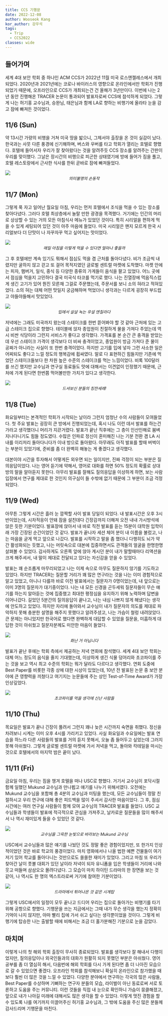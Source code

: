 ```yaml
---
title: CCS 기행문
date: 2022-12-08
author: Wooseok Kang
kor_author: 강우석
tags:
  - Trip
  - CCS2022
classes: wide
---
```


<style>
img + em {
  display: block;
  text-align: center;
  font-size: .8rem;
  color: light-grey;
}
</style>

## 들어가며

세계 4대 보안 학회 중 하나인 ACM CCS가 2022년 11월 미국 로스앤젤레스에서 개최되었다.
2020년과 2021년에는 코로나 바이러스의 영향으로 온라인에서만 학회가 진행되었기 때문에,
오프라인으로 CCS가 개최되는건 건 올해가 3년만이다.
이번에 나는 2년 동안 진행해온 TRACER 논문이 통과되어 발표자로써 CCS에 참석하게 되었다.
그렇게 나는 허기홍 교수님과, 승완님, 태은님과 함께 LA로 향하는 비행기에 올라타 눈을 감고 잠에 빠져든 것이었다.

## 11/6 (Sun)

약 13시간 가량의 비행을 거쳐 미국 땅을 밟으니, 그제서야 출장을 온 것이 실감이 났다.
한국과는 사뭇 다른 풍경에 신기해하며, 버스와 우버를 타고 학회가 열리는 호텔로 향했다.
호텔에 들어서자 우리가 잘 찾아왔다는 것을 알려주듯 CCS 장소를 알려주는 간판이 우리를 맞이했다.
그날은 장시간의 비행으로 피곤한 상태였기에 방에 들어가 짐을 풀고,
호텔 레스토랑에서 근사한 식사를 한뒤 곧바로 잠에 빠져들었다.

![](https://lh3.googleusercontent.com/pw/AP1GczPv4JWy713M9JBHqeu1srEwMTkNM-USG40YzozHsPhQvqNJhA8B9V3z20CiKji3z4W_e-DVilem4g4odIX34koQp3fVmrGlnsQfAzwyBpAn8e5v2FIJtGFOcPLKxnXQQc6eTmjxmw-itvza9crgIsFiKQ=w1157-h868-s-no-gm?authuser=2g)
_의미불명의 손동작_

## 11/7 (Mon)

그렇게 푹 자고 일어난 월요일 아침, 우리는 먼저 호텔에서 조식을 먹을 수 있는 장소를 찾아다녔다.
그러다 호텔 최상층에서 놀랄 만한 광경을 목격했다.
거기에는 인간의 머리로 상상할 수 있는 거의 모든 아침식사 메뉴가 있었던 것이다.
특히 시리얼을 편하게 먹을 수 있게 세팅되어 있던 것이 아주 마음에 들었다.
미국 시리얼은 왠지 모르게 한국 시리얼보다 더 단맛이 나 자꾸자꾸 먹고 싶어지는 맛이었다.

![](https://lh3.googleusercontent.com/pw/AP1GczMiBiMya_lD2I0Be077QVyXkM71Owm2JepIz3Tj3wZJjJVVeECsjI3vBPkF2--w8ptoXLBETml__cTggtjWaTA2gtRgx78tJa2mrlk4Kf00Y6SKmYcV66TXjgP_sYhiu_UvT94Gp4u1neFfjjyQXZ0=w1157-h868-s-no-gm?authuser=2)
_매일 아침을 이렇게 먹을 수 있다면 얼마나 좋을까_

그 후 호텔에만 계속 있기도 뭐해서 점심도 먹을 겸 근처를 돌아다녔다.
비가 조금씩 내렸지만 굴하지 않고 걷고 또 걸어 목적지였던 글로벌 센트럴 마켓에 도착했다.
마켓 안에는 피자, 햄버거, 일식, 중식 등 다양한 종류의 가게들이 음식을 팔고 있었다.
어느 곳에서 점심을 먹을지 고민하다 결국 미국식 타코를 먹기로 했다.
나는 진열장에 먹음직스럽게 생긴 고기가 있어 뭔진 모른채 그걸로 주문했는데,
주문서를 보니 소의 혀라고 적혀있었다.
소의 혀는 대체 어떤 맛일지 궁금해하며 먹었더니 생각과는 다르게 굉장히 부드럽고 야들야들해서 맛있었다.

![](https://lh3.googleusercontent.com/pw/AP1GczO9gmVssAnBKUfoxTiGHzWhAHzaIIb7K1nId0ZWLWLOuc4zUP6Bdm-fCVL_eKITvVb7wPzwSNcgle9U_O7nz8rSwrwvV00oKzSopk582RFRuOe18f1RsCrXa7YtMItXXjA6aBnC4lwqnEACGj-02YQ=w1157-h868-s-no-gm?authuser=2)
_입에서 살살 녹는 우설 엔칠라다_

저녁에는 그래도 미국까지 왔는데 스테이크를 한번 뜯어봐야 할 것 같아 근처에 있는 고급 스테이크 집으로 향했다.
테이블에 앉자 종업원이 친절하게 물을 가져다 주었는데 역시 비싼 식당이라 그런지 서비스가 좋다고 생각했다.
가격표를 본 순간 큰 충격을 받았는데 우선 스테이크 가격이 생각보다 더 비싸 충격이었고,
종업원이 방금 가져다 준 물이 공짜가 아니라는 사실이 또 한번 충격이었다.
하지만 고기를 입에 넣자 그런 사소한 일은 어찌되도 좋다고 느낄 정도의 행복감에 휩싸였다.
말로 다 표현하긴 힘들지만 기존에 먹었던 스테이크들보다 한 차원 높은 수준의 스테이크를 먹는 느낌이었다.
비록 100달러를 쓰긴 했지만 교수님과 연구실 동료들도 맛에 대해서는 이견없이 인정했기 때문에,
근처에 가게 된다면 한번쯤 먹어볼만한 가치가 있다고 생각한다.

![](https://lh3.googleusercontent.com/pw/AP1GczN7AyQHeBJ6IcVRQuAB8qbZha63apGdq2s20Vya-QSUpH_4YeOGgUYA7xguds164jIzBFFSYvibSj80vq2RSTehLrOThWyMz6t5Jov3O7rmi6VG8WHZgfFjRxOqJoHAbXmI5Fp9rTfK3s9vFZ3Er2Q=w1157-h868-s-no-gm?authuser=2)
_드셔보신 분들의 칭찬세례!_

## 11/8 (Tue)

화요일부터는 본격적인 학회가 시작되는 날이라 그런지 엄청난 수의 사람들이 모여들었다.
첫 주요 발표는 굉장히 큰 방에서 진행되었는데, 혹시 나도 이런 데서 발표를 하는건가라고 생각했더니 머리가
지끈거렸다. 발표가 끝난 직후에는 그 층이 인산인해로 붐벼 지나다니기도 힘들 정도였다.
수많은 인파로 정신이 혼미해진 나는 기분 전환 겸 LA 시내를 이리저리 돌아다니다가 이내 방으로 돌아왔다.
아무래도 아직 발표를 할때 버벅이는 부분이 있었기에, 준비를 좀 더 완벽히 해놓는 게 좋겠다고 생각했다.

대본이야 시간을 투자해서 어떻게든 외우면 되는 일이지만, 진짜 걱정이 되는 부분은 질의응답이었다.
나는 영어 듣기에 약해서, 영어로 대화를 하면 50% 정도의 확률로 상대방의 말을 알아듣지 못한다.
아무리 발표를 잘해도 질의응답을 이상하게 하면, 보는 사람 입장에서 연구를 제대로 한 것인지 의구심이 들 수밖에 없기 때문에 그 부분이 조금 걱정되었다.

## 11/9 (Wed)

아무튼 그렇게 시간은 흘러 눈 깜짝할 사이 발표 당일이 되었다.
내 발표시간은 오후 3시 반이었는데,
시차적응이 안돼 잠을 설친데다 긴장감까지 더해져 오전 내내 가시방석에 앉은 듯한 기분이었다.
발표장에 앉아서 내 바로 직전 발표를 듣는 15분이 대학원 입학이래 가장 긴장된 순간이었던 것 같다.
발표가 끝나자 세션 체어 분이 내 이름을 불렀고, 나는 마음을 굳게 먹고 앞으로 나갔다.
발표를 시작하고 말을 좀 했더니 다행히도 뇌가 약간 활성화되는 듯했고,
나는 머릿속으로 대본에 집중하면서도 관객들의 얼굴을 한명한명 살펴볼 수 있었다.
감사하게도 오른쪽 앞에 앉아 계시던 분이 내가 말할때마다 리액션을 크게 해주셔서,
내 말이 제대로 전달되고 있다는 자신감을 얻을 수 있었다.

발표는 꽤 순조롭게 마무리되었고 나는 이제 속으로 아무도 질문하지 않기를 기도하고 있었다.
하지만 TRACER는 질문할 거리가 꽤 많은 연구라는 것을 나는 이미 경험적으로 알고 있었고,
아니나 다를까 바로 이전 발표에서는 질문자가 0명이었는데, 내 앞으로는 이미 3명의 질문자가 대기중이었다.
나는 내 모든 신경을 곤두세워 질문자들이 무슨 얘기를 하는지 알아듣는 것에 집중했고
최대한 평정심을 유지하기 위해 노력하며 답변을 이어나갔다.
길었던 5분간의 질의응답이 끝나고, 나는 내심 나쁘지 않게 해냈다는 생각에 안도하고 있었다.
하지만 자리에 돌아와서 교수님이 내가 질문자의 의도를 제대로 파악하지 못해
충분한 설명을 해주지 못했다고 알려주셨고, 나는 가슴이 철렁 내려앉았다.
큰 문제는 아니었지만 한국어로 했다면 완벽하게 대답할 수 있었을 질문을,
미흡하게 대답한 것이 아쉬웠고 질문자분께도 미안한 마음이 들었다.

![](<https://lh3.googleusercontent.com/pw/AP1GczMkX0IwLVRa717PboP7hcM1xHE-Gwp7Jo7mupno-EwosxtVqCgJBq144Fl_d94-ztDDSZflYzG_HpANOrpUUh9WbqAGIkGT9v1kVsk87LmvDC2egETYmUl5XHwIrZlRG9Bf3GViVOdqYsmco730BVvb=w1543-h868-s-no-gm?authuser=2>)
_화난 거 아닙니다_

발표가 끝난 후에는 학회 측에서 제공하는 저녁 연회에 참석했다.
세계 4대 보안 학회는 대체 어느 정도의 음식을 줄지 기대했는데,
이상하게 생긴 식물 덩어리와 초코파이를 주는 것을 보고 역시 최고 수준의 학회는 뭐가 달라도 다르다고 생각했다.
연회 도중에 Best Paper를 비롯한 각종 상에 대한 시상이 있었는데,
10년 전 발표된 논문 중 보안 분야에 큰 영향력을 끼쳤다고 여기지는 눈문들에 주는 상인 Test-of-Time Award가 가장 인상깊었다.

![](https://lh3.googleusercontent.com/pw/AP1GczNtmQaoLNfDPIkH77XxUykQ0R5HM79HPauFoaVYiBmYo_S1p-gQM4KQDyMTdZoYcvBLQHhnLmgGZgF3as-QLiJnHdd2Un6QUkASRaiWsuLOA1lPiF3iz-8IQop5UXskgLNL9rKevwHpWUWYoodbSe_1=w1157-h868-s-no-gm?authuser=2)
_초코파이를 먹을 생각에 신난 사람들_

## 11/10 (Thu)

목요일은 발표가 끝나 긴장이 풀려서 그런지 꽤나 늦은 시간까지 숙면을 취했다.
정신을 차려보니 시계는 이미 오후 4시를 가리키고 있었다.
사실 화요일과 수요일에는 발표 연습을 하느라 다른 사람들의 발표를 거의 듣지 못해서,
오늘 좀 들어두고 싶었는데 그러지 못해 아쉬웠다.
그렇게 글로벌 센트럴 마켓에 가서 저녁을 먹고, 돌아와 칵테일을 마시는 것으로 호텔에서의 마지막 밤은 끝이 났다.

## 11/11 (Fri)

금요일 아침, 우리는 짐을 챙겨 호텔을 떠나 USC로 향했다.
거기서 교수님이 포닥시절 함께 일했던 Mukund 교수님과 만나뵙고 얘기를 나누기 위해서였다.
오전에는 Mukund 교수님을 포함해 총 4분의 교수님과 미팅을 했는데,
모든 교수님들이 정말 친절하시고 우리 연구에 대해 좋은 피드백을 많이 주셔서 감사한 마음이었다.
그 후, 점심시간에는 여러 연구실 사람들이 함께 모여 교수님의 TRACER 발표를 들었다.
USC 교수님들과 학생들이 발표에 적극적으로 관심을 가져주고, 날카로운 질문들을 많이 해주셔서 나 역시 재미있게 들을 수 있었던 것 같다.

![](https://lh3.googleusercontent.com/pw/AP1GczNonBtovIyNwt1oxJIAJ-eiAyoHXYHxYN2baKEusIcmB1d3oqJLOTN82HziWgzhlX2BEaut8PRhTiQ4XUEVWukKxnPOlk2bCwxqVmM8Nc2gAQ49jfUcauRsHAUXX7ds4wbToRR4iT8-K8vDaLCYNVE7=w1157-h868-s-no-gm?authuser=2)
_교수님을 그윽한 눈빛으로 바라보는 Mukund 교수님_

USC에서 교수님들과 많은 얘기를 나눴던 것도 정말 좋은 경험이었지만,
또 한가지 인상적이었던 것은 바로 학교의 풍경이었다.
마치 영화에서나 나올 법한 예쁜 건물들이 여기저기 있어
학교를 돌아다니는 것만으로도 쏠쏠한 재미가 있었다.
그리고 마침 또 우리가 찾아간 날이 풋볼 대회가 있던 날이라 저녁이 되자
유니폼을 입은 학생들이 거리에 나와 웃고 떠들며 삼삼오오 몰려다녔다.
그 모습이 마치 하이틴 드라마의 한 장면을 보는 것 같아,
나 역시도 한 명의 엑스트라로써 거기에 참여한 기분이었다.

![](https://lh3.googleusercontent.com/pw/AP1GczOanvgAt28zCSXobH6KRpBfSjJ25fZIYF89aWiWwa-E-3W_GeyDDgnsavQyg9cOMUTcCBxCtdm2AIeDDSKlngdOWDW5wnPV8A6paMEsLMQ-Aaz7eVCXWbCqm-q9EVhfFCocZRgoeY-l3aFEt3COgpI=w1157-h868-s-no-gm?authuser=2)
_드라마에서 튀어나온 것 같은 시계탑_

그렇게 USC에서의 일정이 모두 끝나고 드디어 우리는 집으로 돌아가는 비행기를 타기 위해 공항으로 향했다.
기행문을 쓰는 지금에서는 그때 내가 무슨 생각을 했는지 정확히 기억이 나지 않지만,
아마 빨리 집에 가서 쉬고 싶다는 생각뿐이었을 것이다.
그렇게 비행기에 탑승한 나는 출발할 때에 비해서는 조금 더 홀가분해진 기분으로 눈을 감았다.

## 마치며

이렇게 나의 첫 해외 학회 출장이 무사히 종료되었다. 발표를 생각보다 잘 해내서 다행이었지만,
질의응답이나 외국인들과의 대화가 원활히 되지 못했던 부분은 아쉬웠다.
영어 공부를 좀 더 열심히 해서, 다음번에 해외 학회를 다시 가게 된다면 좀 더 나아진 모습으로 갈 수 있었으면 좋겠다.
오프라인 학회를 참석해보니 확실히 온라인으로 참가했을 때보다 훨씬 더 많은 것을 느낄 수 있었다.
다양한 분야에서 연구하는 각국의 많은 사람들, Best Paper를 수상하며 기뻐하는 연구자 분들의 모습,
라이벌이 아닌 동료로써 서로 토론하고 도움을 주는 커뮤니티.
이런 것들을 직접 내 눈으로 확인하니 가슴이 뭉클해졌고,
앞으로 내가 나아길 미래에 대해서도 많은 생각을 할 수 있었다.
이렇게 멋진 경험을 할 수 있도록 나를 여기까지 이끌어주신 허기홍 교수님과,
그 밖에 도움을 주신 많은 분들께 감사드리며 기행문을 마친다.
